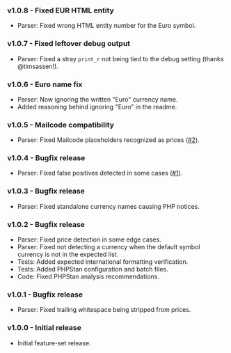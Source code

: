 ### v1.0.8 - Fixed EUR HTML entity
- Parser: Fixed wrong HTML entity number for the Euro symbol.

### v1.0.7 - Fixed leftover debug output
- Parser: Fixed a stray `print_r` not being tied to the debug setting (thanks @timsassen!).

### v1.0.6 - Euro name fix
- Parser: Now ignoring the written "Euro" currency name.
- Added reasoning behind ignoring "Euro" in the readme.

### v1.0.5 - Mailcode compatibility
- Parser: Fixed Mailcode placeholders recognized as prices ([#2](https://github.com/Mistralys/currency-parser/issues/2)).

### v1.0.4 - Bugfix release
- Parser: Fixed false positives detected in some cases ([#1](https://github.com/Mistralys/currency-parser/issues/1)).

### v1.0.3 - Bugfix release
- Parser: Fixed standalone currency names causing PHP notices.

### v1.0.2 - Bugfix release
- Parser: Fixed price detection in some edge cases.
- Parser: Fixed not detecting a currency when the default symbol currency is not in the expected list.
- Tests: Added expected international formatting verification.
- Tests: Added PHPStan configuration and batch files.
- Code: Fixed PHPStan analysis recommendations.

### v1.0.1 - Bugfix release
- Parser: Fixed trailing whitespace being stripped from prices.

### v1.0.0 - Initial release
- Initial feature-set release.

